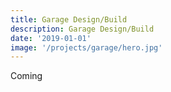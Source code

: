 ```yaml
---
title: Garage Design/Build
description: Garage Design/Build
date: '2019-01-01'
image: '/projects/garage/hero.jpg'
---
```


Coming
